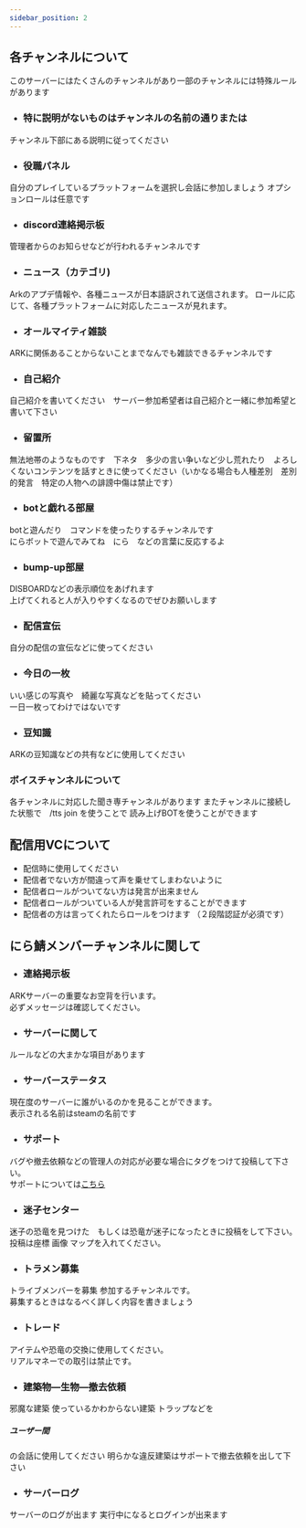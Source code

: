 ```yaml
---
sidebar_position: 2
---
```


## 各チャンネルについて
このサーバーにはたくさんのチャンネルがあり一部のチャンネルには特殊ルールがあります
- <h3>特に説明がないものはチャンネルの名前の通りまたは   
チャンネル下部にある説明に従ってください</h3>

- <h3>役職パネル</h3>   
自分のプレイしているプラットフォームを選択し会話に参加しましょう
オプションロールは任意です

- <h3>discord連絡掲示板</h3>  
管理者からのお知らせなどが行われるチャンネルです

- <h3>ニュース（カテゴリ)</h3>
Arkのアプデ情報や、各種ニュースが日本語訳されて送信されます。 ロールに応じて、各種プラットフォームに対応したニュースが見れます。

- <h3>オールマイティ雑談</h3>   
ARKに関係あることからないことまでなんでも雑談できるチャンネルです

- <h3>自己紹介</h3>   
自己紹介を書いてください　サーバー参加希望者は自己紹介と一緒に参加希望と書いて下さい

- <h3>留置所</h3>   
無法地帯のようなものです　下ネタ　多少の言い争いなど少し荒れたり　よろしくないコンテンツを話すときに使ってください（いかなる場合も人種差別　差別的発言　特定の人物への誹謗中傷は禁止です）

- <h3>botと戯れる部屋</h3>   
botと遊んだり　コマンドを使ったりするチャンネルです  
にらボットで遊んでみてね　にら　などの言葉に反応するよ

- <h3>bump-up部屋</h3>   
DISBOARDなどの表示順位をあげれます  
上げてくれると人が入りやすくなるのでぜひお願いします

- <h3>配信宣伝</h3>   
自分の配信の宣伝などに使ってください

- <h3>今日の一枚</h3>   
いい感じの写真や　綺麗な写真などを貼ってください  
一日一枚ってわけではないです

- <h3>豆知識</h3>   
ARKの豆知識などの共有などに使用してください

<h3>ボイスチャンネルについて</h3>

各チャンネルに対応した聞き専チャンネルがあります
またチャンネルに接続した状態で　/tts join  を使うことで 読み上げBOTを使うことができます

## 配信用VCについて 
- 配信時に使用してください
- 配信者でない方が間違って声を乗せてしまわないように
- 配信者ロールがついてない方は発言が出来ません
- 配信者ロールがついている人が発言許可をすることができます
- 配信者の方は言ってくれたらロールをつけます
（２段階認証が必須です） 

## にら鯖メンバーチャンネルに関して

- <h3>連絡掲示板</h3>  
ARKサーバーの重要なお空背を行います。  
必ずメッセージは確認してください。
- <h3>サーバーに関して</h3>  
ルールなどの大まかな項目があります
- <h3>サーバーステータス</h3>  
現在度のサーバーに誰がいるのかを見ることができます。  
表示される名前はsteamの名前です
- <h3>サポート</h3>  
バグや撤去依頼などの管理人の対応が必要な場合にタグをつけて投稿して下さい。  
サポートについては[こちら](/docs/support)
- <h3>迷子センター</h3>  
迷子の恐竜を見つけた　もしくは恐竜が迷子になったときに投稿をして下さい。  
投稿は座標 画像 マップを入れてください。
- <h3>トラメン募集</h3>  
トライブメンバーを募集 参加するチャンネルです。  
募集するときはなるべく詳しく内容を書きましょう
- <h3>トレード</h3>  
アイテムや恐竜の交換に使用してください。  
リアルマネーでの取引は禁止です。
- <h3>建築物―生物―撤去依頼</h3>  
邪魔な建築 使っているかわからない建築 トラップなどを<h5>ユーザー間</h5>の会話に使用してください
明らかな違反建築はサポートで撤去依頼を出して下さい
- <h3>サーバーログ</h3>  
サーバーのログが出ます
実行中になるとログインが出来ます

